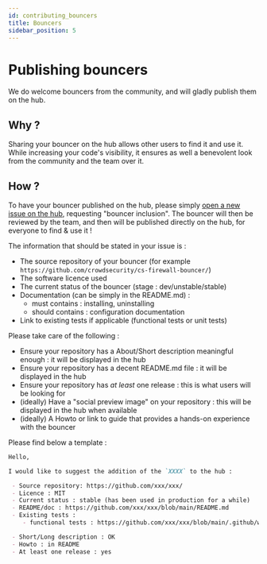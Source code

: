```yaml
---
id: contributing_bouncers
title: Bouncers
sidebar_position: 5
---
```


# Publishing bouncers

We do welcome bouncers from the community, and will gladly publish them on the hub.

## Why ?

Sharing your bouncer on the hub allows other users to find it and use it. While increasing your code's visibility, it ensures as well a benevolent look from the community and the team over it.

## How ?

To have your bouncer published on the hub, please simply [open a new issue on the hub](https://github.com/crowdsecurity/hub/issues/new), requesting "bouncer inclusion". The bouncer will then be reviewed by the team, and then will be published directly on the hub, for everyone to find & use it !


The information that should be stated in your issue is :

 - The source repository of your bouncer (for example `https://github.com/crowdsecurity/cs-firewall-bouncer/`)
 - The software licence used
 - The current status of the bouncer (stage : dev/unstable/stable)
 - Documentation (can be simply in the README.md) :
    - must contains : installing, uninstalling
    - should contains : configuration documentation 
 - Link to existing tests if applicable (functional tests or unit tests)

Please take care of the following :

 - Ensure your repository has a About/Short description meaningful enough : it will be displayed in the hub
 - Ensure your repository has a decent README.md file : it will be displayed in the hub
 - Ensure your repository has *at least* one release : this is what users will be looking for
 - (ideally) Have a "social preview image" on your repository : this will be displayed in the hub when available
 - (ideally) A Howto or link to guide that provides a hands-on experience with the bouncer


Please find below a template :

```markdown
Hello,

I would like to suggest the addition of the `XXXX` to the hub :

 - Source repository: https://github.com/xxx/xxx/
 - Licence : MIT
 - Current status : stable (has been used in production for a while)
 - README/doc : https://github.com/xxx/xxx/blob/main/README.md
 - Existing tests :
    - functional tests : https://github.com/xxx/xxx/blob/main/.github/workflows/tests.yml

 - Short/Long description : OK
 - Howto : in README
 - At least one release : yes

```

